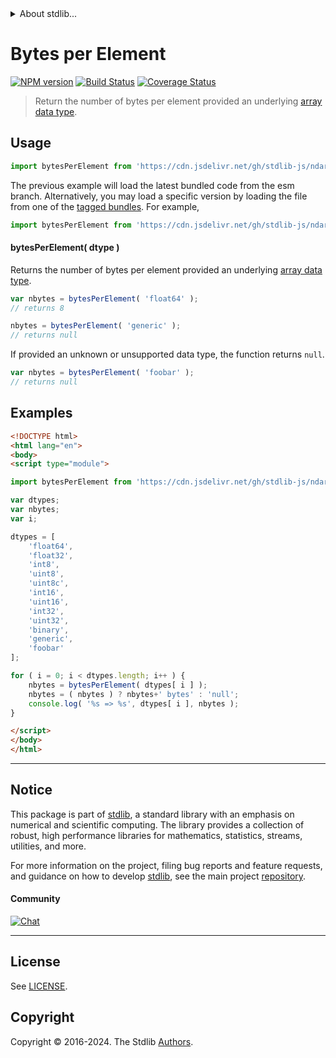 <!--

@license Apache-2.0

Copyright (c) 2018 The Stdlib Authors.

Licensed under the Apache License, Version 2.0 (the "License");
you may not use this file except in compliance with the License.
You may obtain a copy of the License at

   http://www.apache.org/licenses/LICENSE-2.0

Unless required by applicable law or agreed to in writing, software
distributed under the License is distributed on an "AS IS" BASIS,
WITHOUT WARRANTIES OR CONDITIONS OF ANY KIND, either express or implied.
See the License for the specific language governing permissions and
limitations under the License.

-->


<details>
  <summary>
    About stdlib...
  </summary>
  <p>We believe in a future in which the web is a preferred environment for numerical computation. To help realize this future, we've built stdlib. stdlib is a standard library, with an emphasis on numerical and scientific computation, written in JavaScript (and C) for execution in browsers and in Node.js.</p>
  <p>The library is fully decomposable, being architected in such a way that you can swap out and mix and match APIs and functionality to cater to your exact preferences and use cases.</p>
  <p>When you use stdlib, you can be absolutely certain that you are using the most thorough, rigorous, well-written, studied, documented, tested, measured, and high-quality code out there.</p>
  <p>To join us in bringing numerical computing to the web, get started by checking us out on <a href="https://github.com/stdlib-js/stdlib">GitHub</a>, and please consider <a href="https://opencollective.com/stdlib">financially supporting stdlib</a>. We greatly appreciate your continued support!</p>
</details>

# Bytes per Element

[![NPM version][npm-image]][npm-url] [![Build Status][test-image]][test-url] [![Coverage Status][coverage-image]][coverage-url] <!-- [![dependencies][dependencies-image]][dependencies-url] -->

> Return the number of bytes per element provided an underlying [array data type][@stdlib/ndarray/dtypes].

<!-- Section to include introductory text. Make sure to keep an empty line after the intro `section` element and another before the `/section` close. -->

<section class="intro">

</section>

<!-- /.intro -->

<!-- Package usage documentation. -->



<section class="usage">

## Usage

```javascript
import bytesPerElement from 'https://cdn.jsdelivr.net/gh/stdlib-js/ndarray-base-bytes-per-element@esm/index.mjs';
```
The previous example will load the latest bundled code from the esm branch. Alternatively, you may load a specific version by loading the file from one of the [tagged bundles](https://github.com/stdlib-js/ndarray-base-bytes-per-element/tags). For example,

```javascript
import bytesPerElement from 'https://cdn.jsdelivr.net/gh/stdlib-js/ndarray-base-bytes-per-element@v0.2.2-esm/index.mjs';
```

#### bytesPerElement( dtype )

Returns the number of bytes per element provided an underlying [array data type][@stdlib/ndarray/dtypes].

```javascript
var nbytes = bytesPerElement( 'float64' );
// returns 8

nbytes = bytesPerElement( 'generic' );
// returns null
```

If provided an unknown or unsupported data type, the function returns `null`.

```javascript
var nbytes = bytesPerElement( 'foobar' );
// returns null
```

</section>

<!-- /.usage -->

<!-- Package usage notes. Make sure to keep an empty line after the `section` element and another before the `/section` close. -->

<section class="notes">

</section>

<!-- /.notes -->

<!-- Package usage examples. -->

<section class="examples">

## Examples

<!-- eslint no-undef: "error" -->

```html
<!DOCTYPE html>
<html lang="en">
<body>
<script type="module">

import bytesPerElement from 'https://cdn.jsdelivr.net/gh/stdlib-js/ndarray-base-bytes-per-element@esm/index.mjs';

var dtypes;
var nbytes;
var i;

dtypes = [
    'float64',
    'float32',
    'int8',
    'uint8',
    'uint8c',
    'int16',
    'uint16',
    'int32',
    'uint32',
    'binary',
    'generic',
    'foobar'
];

for ( i = 0; i < dtypes.length; i++ ) {
    nbytes = bytesPerElement( dtypes[ i ] );
    nbytes = ( nbytes ) ? nbytes+' bytes' : 'null';
    console.log( '%s => %s', dtypes[ i ], nbytes );
}

</script>
</body>
</html>
```

</section>

<!-- /.examples -->

<!-- Section to include cited references. If references are included, add a horizontal rule *before* the section. Make sure to keep an empty line after the `section` element and another before the `/section` close. -->

<section class="references">

</section>

<!-- /.references -->

<!-- Section for related `stdlib` packages. Do not manually edit this section, as it is automatically populated. -->

<section class="related">

</section>

<!-- /.related -->

<!-- Section for all links. Make sure to keep an empty line after the `section` element and another before the `/section` close. -->


<section class="main-repo" >

* * *

## Notice

This package is part of [stdlib][stdlib], a standard library with an emphasis on numerical and scientific computing. The library provides a collection of robust, high performance libraries for mathematics, statistics, streams, utilities, and more.

For more information on the project, filing bug reports and feature requests, and guidance on how to develop [stdlib][stdlib], see the main project [repository][stdlib].

#### Community

[![Chat][chat-image]][chat-url]

---

## License

See [LICENSE][stdlib-license].


## Copyright

Copyright &copy; 2016-2024. The Stdlib [Authors][stdlib-authors].

</section>

<!-- /.stdlib -->

<!-- Section for all links. Make sure to keep an empty line after the `section` element and another before the `/section` close. -->

<section class="links">

[npm-image]: http://img.shields.io/npm/v/@stdlib/ndarray-base-bytes-per-element.svg
[npm-url]: https://npmjs.org/package/@stdlib/ndarray-base-bytes-per-element

[test-image]: https://github.com/stdlib-js/ndarray-base-bytes-per-element/actions/workflows/test.yml/badge.svg?branch=v0.2.2
[test-url]: https://github.com/stdlib-js/ndarray-base-bytes-per-element/actions/workflows/test.yml?query=branch:v0.2.2

[coverage-image]: https://img.shields.io/codecov/c/github/stdlib-js/ndarray-base-bytes-per-element/main.svg
[coverage-url]: https://codecov.io/github/stdlib-js/ndarray-base-bytes-per-element?branch=main

<!--

[dependencies-image]: https://img.shields.io/david/stdlib-js/ndarray-base-bytes-per-element.svg
[dependencies-url]: https://david-dm.org/stdlib-js/ndarray-base-bytes-per-element/main

-->

[chat-image]: https://img.shields.io/gitter/room/stdlib-js/stdlib.svg
[chat-url]: https://app.gitter.im/#/room/#stdlib-js_stdlib:gitter.im

[stdlib]: https://github.com/stdlib-js/stdlib

[stdlib-authors]: https://github.com/stdlib-js/stdlib/graphs/contributors

[umd]: https://github.com/umdjs/umd
[es-module]: https://developer.mozilla.org/en-US/docs/Web/JavaScript/Guide/Modules

[deno-url]: https://github.com/stdlib-js/ndarray-base-bytes-per-element/tree/deno
[deno-readme]: https://github.com/stdlib-js/ndarray-base-bytes-per-element/blob/deno/README.md
[umd-url]: https://github.com/stdlib-js/ndarray-base-bytes-per-element/tree/umd
[umd-readme]: https://github.com/stdlib-js/ndarray-base-bytes-per-element/blob/umd/README.md
[esm-url]: https://github.com/stdlib-js/ndarray-base-bytes-per-element/tree/esm
[esm-readme]: https://github.com/stdlib-js/ndarray-base-bytes-per-element/blob/esm/README.md
[branches-url]: https://github.com/stdlib-js/ndarray-base-bytes-per-element/blob/main/branches.md

[stdlib-license]: https://raw.githubusercontent.com/stdlib-js/ndarray-base-bytes-per-element/main/LICENSE

[@stdlib/ndarray/dtypes]: https://github.com/stdlib-js/ndarray-dtypes/tree/esm

</section>

<!-- /.links -->
